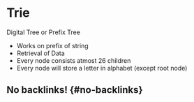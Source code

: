 # Trie


Digital Tree or Prefix Tree

-   Works on prefix of string
-   Retrieval of Data
-   Every node consists atmost 26 children
-   Every node will store a letter in alphabet (except root node)


## No backlinks! {#no-backlinks}

